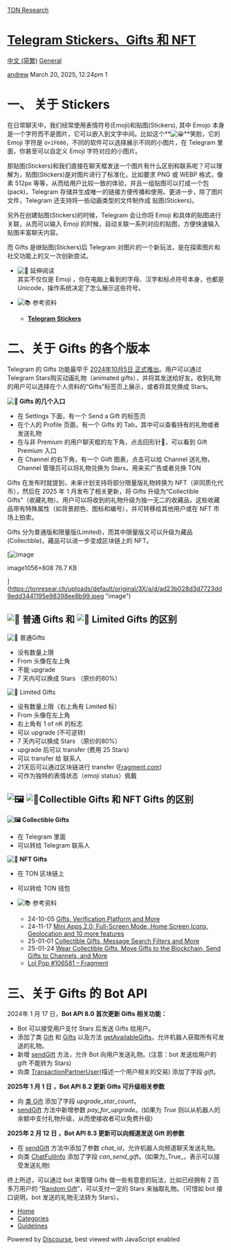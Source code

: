 [TON Research](/)

# [Telegram Stickers、Gifts 和 NFT](/t/telegram-stickers-gifts-nft/41113)

[中文 (简繁)](/c/zh/general/51)  [General](/c/zh/general/51) 

    

[andrew](https://tonresear.ch/u/andrew)   March 20, 2025, 12:24pm  1

# [](#p-67831-stickers-1)一、 关于 Stickers

在日常聊天中，我们经常使用表情符号(Emoji)和贴图(Stickers), 其中 Emojo 本身是一个字符而不是图片，它可以嵌入到文字中间。比如这个**![:grinning:](https://tonresear.ch/images/emoji/twitter/grinning.png?v=12 ":grinning:")**笑脸，它的 Emoji 字符是 `U+1F600`，不同的软件可以选择展示不同的小图片，在 Telegram 里面，你甚至可以自定义 Emoji 字符对应的小图片。

那贴图(Stickers)和我们直接在聊天框发送一个图片有什么区别和联系呢？可以理解为，贴图(Stickers)是对图片进行了标准化，比如要求 PNG 或 WEBP 格式，像素 512px 等等，从而给用户比较一致的体验，并且一组贴图可以打成一个包(pack)，Telegram 存储并生成唯一的链接方便传播和使用。更进一步，除了图片文件，Telegram 还支持将一些动画类型的文件制作成 贴图(Stickers)。

另外在创建贴图(Stickers)的时候，Telegram 会让你将 Emoji 和具体的贴图进行关联，从而可以输入 Emoji 的时候，自动关联一系列对应的贴图，方便快速输入贴图丰富聊天内容。

而 Gifts 是继贴图(Stickers)后 Telegram 对图片的一个新玩法，是在探索图片和社交功能上的又一次创新尝试。

*   ![:open_book:](https://tonresear.ch/images/emoji/twitter/open_book.png?v=12 ":open_book:") 延伸阅读  
    其实不仅仅是 Emoji ，你在电脑上看到的字母、汉字和标点符号本身，也都是 Unicode，操作系统决定了怎么展示这些符号。
    
*   ![:books:](https://tonresear.ch/images/emoji/twitter/books.png?v=12 ":books:") 参考资料
    
    *   [**Telegram Stickers**](https://core.telegram.org/stickers#static-stickers-and-emoji)

# [](#p-67831-gifts-2)二、关于 Gifts 的各个版本

Telegram 的 Gifts 功能最早于 [2024年10月5日 正式推出](https://telegram.org/blog/gifts-verification-platform)。用户可以通过 Telegram Stars购买动画礼物（animated gifts），并将其发送给好友。收到礼物的用户可以选择在个人资料的“Gifts”标签页上展示，或者将其兑换成 Stars。

 **![:gift:](https://tonresear.ch/images/emoji/twitter/gift.png?v=12 ":gift:") Gifts 的几个入口**

*   在 Settings 下面，有一个 Send a Gift 的标签页
*   在个人的 Profile 页面，有一个 Gifts 的 Tab，其中可以查看持有的礼物或者发送礼物
*   在与非 Premium 的用户聊天框的左下角，点击回形针📎，可以看到 Gift Premium 入口
*   在 Channel 的右下角，有一个 Giift 图表，点击可以给 Channel 送礼物，Channel 管理员可以将礼物兑换为 Stars，用来买广告或者兑换 TON

Gifts 在发布时就提到，未来计划支持将部分限量版礼物转换为 NFT（非同质化代币），然后在 2025 年 1 月发布了相关更新，将 Gifts 升级为“Collectible Gifts”（收藏礼物）。用户可以将收到的礼物升级为独一无二的收藏品，这些收藏品带有特殊属性（如背景颜色、图标和编号），并可转移给其他用户或在 NFT 市场上拍卖。

Gifts 分为普通版和限量版(Limited)，而其中限量版又可以升级为藏品(Collectible)，藏品可以进一步变成区块链上的 NFT。

[![image](https://tonresear.ch/uploads/default/optimized/3X/a/d/ad23b028d3d7723dd9edd3441195e98398ee8b99_2_653x500.jpeg)

image1056×808 76.7 KB

](https://tonresear.ch/uploads/default/original/3X/a/d/ad23b028d3d7723dd9edd3441195e98398ee8b99.jpeg "image")

## [](#p-67831-gifts-limited-gifts-3)![:gift:](https://tonresear.ch/images/emoji/twitter/gift.png?v=12 ":gift:") 普通 Gifts 和 ![:gift_heart:](https://tonresear.ch/images/emoji/twitter/gift_heart.png?v=12 ":gift_heart:") Limited Gifts 的区别

**![:gift:](https://tonresear.ch/images/emoji/twitter/gift.png?v=12 ":gift:")** 普通Gifts

*   没有数量上限
*   From 头像在左上角
*   不能 upgrade
*   7 天内可以换成 Stars （原价的80%）

![:gift_heart:](https://tonresear.ch/images/emoji/twitter/gift_heart.png?v=12 ":gift_heart:") Limited Gifts

*   设有数量上限（右上角有 Limited 标）
*   From 头像在左上角
*   右上角有 1 of nK 的标志
*   可以 upgrade (不可逆转)
*   7 天内可以换成 Stars （原价的80%）
*   upgrade 后可以 transfer (费用 25 Stars)
*   可以 transfer 给 联系人
*   21天后可以通过区块链进行 transfer ([Fragment.com](http://Fragment.com))
*   可作为独特的表情状态（emoji status）佩戴

## [](#p-67831-collectible-gifts-nft-gifts-4)![:framed_picture:](https://tonresear.ch/images/emoji/twitter/framed_picture.png?v=12 ":framed_picture:") ![:gem:](https://tonresear.ch/images/emoji/twitter/gem.png?v=12 ":gem:")Collectible Gifts 和 NFT Gifts 的区别

 **![:framed_picture:](https://tonresear.ch/images/emoji/twitter/framed_picture.png?v=12 ":framed_picture:") Collectible Gifts**

*   在 Telegram 里面
*   可以转给 Telegram 联系人

 **![:gem:](https://tonresear.ch/images/emoji/twitter/gem.png?v=12 ":gem:") NFT Gifts**

*   在 TON 区块链上
    
*   可以转给 TON 钱包
    
*   ![:books:](https://tonresear.ch/images/emoji/twitter/books.png?v=12 ":books:") 参考资料
    
    *   24-10-05 [Gifts, Verification Platform and More](https://telegram.org/blog/gifts-verification-platform)
    *   24-11-17 [Mini Apps 2.0: Full-Screen Mode, Home Screen Icons, Geolocation and 10 more features](https://telegram.org/blog/fullscreen-miniapps-and-more#gifts-from-apps)
    *   25-01-01 [Collectible Gifts, Message Search Filters and More](https://telegram.org/blog/collectible-gifts-and-more)
    *   25-01-24 [Wear Collectible Gifts, Move Gifts to the Blockchain, Send Gifts to Channels, and More](https://telegram.org/blog/wear-gifts-blockchain-and-more)
    *   [Lol Pop #106581 – Fragment](https://fragment.com/gift/lolpop-106581?collection=all&sort=price_asc&filter=sale)

# [](#p-67831-gifts-bot-api-5)三、关于 Gifts 的 Bot API

2024年 1 月 17 日，**Bot API 8.0 首次更新 Gifts 相关功能：**

*   Bot 可以接受用户支付 Stars 后发送 Gifts 给用户。
*   添加了类 [Gift](https://core.telegram.org/bots/api#gift) 和 [Gifts](https://core.telegram.org/bots/api#gifts) 以及方法 [getAvailableGifts](https://core.telegram.org/bots/api#getavailablegifts)，允许机器人获取所有可发送的礼物。
*   新增 [sendGift](https://core.telegram.org/bots/api#sendgift) 方法，允许 Bot 向用户发送礼物。(注意：bot 发送给用户的 gift 不能转为 Stars)
*   向类 [TransactionPartnerUser](https://core.telegram.org/bots/api#transactionpartneruser)(描述一个用户相关的交易) 添加了字段 _gift_。

**2025年 1 月 1 日 ，Bot API 8.2 更新 Gifts 可升级相关参数**

*   向 [类 Gift](https://core.telegram.org/bots/api#gift) 添加了字段 _upgrade\_star\_count_。
*   [sendGift](https://core.telegram.org/bots/api#sendgift) 方法中新增参数 _pay\_for\_upgrade_。(如果为 _True_ 则以从机器人的余额中支付礼物升级，从而使接收者可以免费升级)

**2025年 2 月 12 日 ，Bot API 8.3 更新可以向频道发送 Gift 的参数**

*   在 [sendGift](https://core.telegram.org/bots/api#sendgift) 方法中添加了参数 _chat\_id_，允许机器人向频道聊天发送礼物。
*   向类 [ChatFullInfo](https://core.telegram.org/bots/api#chatfullinfo) 添加了字段 _can\_send\_gift_。(如果为_True_，表示可以接受发送礼物)

终上所述，可以通过 bot 来管理 Gifts 做一些有意思的玩法，比如已经拥有 2 百多万用户的 “[Random Gift](https://t.me/randgift_bot?start=_tgr_YBsZJkliZThl)”，可以支付一定的 Stars 来抽取礼物。（可惜如 bot 接口说明，bot 发送的礼物无法转为 Stars）。

 

*   [Home](/)
*   [Categories](/categories)
*   [Guidelines](/guidelines)

Powered by [Discourse](https://www.discourse.org), best viewed with JavaScript enabled